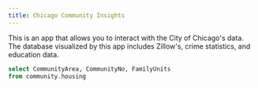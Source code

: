 ```yaml
---
title: Chicago Community Insights
---
```

This is an app that allows you to interact with the City of Chicago's data. The database visualized by this app includes Zillow's, crime statistics, and education data. 


```sql communities
select CommunityArea, CommunityNo, FamilyUnits 
from community.housing
```


